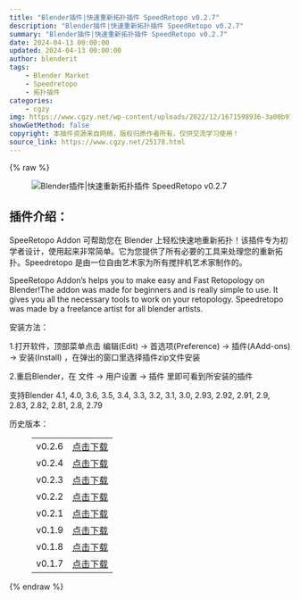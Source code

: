 ```yaml
---
title: "Blender插件|快速重新拓扑插件 SpeedRetopo v0.2.7"
description: "Blender插件|快速重新拓扑插件 SpeedRetopo v0.2.7"
summary: "Blender插件|快速重新拓扑插件 SpeedRetopo v0.2.7"
date: 2024-04-13 00:00:00
updated: 2024-04-13 00:00:00
author: blenderit
tags: 
    - Blender Market
    - Speedretopo
    - 拓扑插件
categories:
    - cgzy
img: https://www.cgzy.net/wp-content/uploads/2022/12/1671598936-3a00b973841276b.jpg
showGetMethod: false
copyright: 本插件资源来自网络，版权归原作者所有，仅供交流学习使用！
source_link: https://www.cgzy.net/25178.html
---
```


{% raw %}
<div class="wp-block-image is-style-border-round-and-with-shadow">
<figure class="aligncenter size-large"><img decoding="async" src="https://img.alicdn.com/imgextra/i4/717183932/O1CN01PnYifI1euu8KlsJGc_!!717183932.jpg" title="Blender插件|快速重新拓扑插件 SpeedRetopo v0.2.7" alt="Blender插件|快速重新拓扑插件 SpeedRetopo v0.2.7"></figure></div><div class="wp-block-pandastudio-title"><div class="title_style_01"><h2 id="h2-0">插件介绍：</h2></div></div><p class="is-style-text-indent-2em">SpeeRetopo Addon 可帮助您在 Blender 上轻松快速地重新拓扑！该插件专为初学者设计，使用起来非常简单。它为您提供了所有必要的工具来处理您的重新拓扑。Speedretopo 是由一位自由艺术家为所有搅拌机艺术家制作的。</p><p>SpeeRetopo Addon’s helps you to make easy and Fast Retopology on Blender!The addon was made for beginners and is really simple to use. It gives you all the necessary tools to work on your retopology. Speedretopo was made by a freelance artist for all blender artists.</p><div class="wp-block-pandastudio-title"><div class="title_style_01"><p>安装方法：</p></div></div><p>1.打开软件，顶部菜单点击 编辑(Edit) → 首选项(Preference) → 插件(AAdd-ons) → 安装(Install) ，在弹出的窗口里选择插件zip文件安装</p><p>2.重启Blender，在 文件 → 用户设置 → 插件 里即可看到所安装的插件</p><div class="wp-block-pandastudio-tips"><div class="tip success "><p>支持Blender 4.1, 4.0, 3.6, 3.5, 3.4, 3.3, 3.2, 3.1, 3.0, 2.93, 2.92, 2.91, 2.9, 2.83, 2.82, 2.81, 2.8, 2.79</p>
</div></div><div class="wp-block-pandastudio-title"><div class="title_style_01"><p>历史版本：</p></div></div><figure class="wp-block-table has-medium-font-size"><table><tbody><tr><td>v0.2.6</td><td><a href="https://www.cgzy.net/go?_=4e160b084eaHR0cHM6Ly9wYW4uYmFpZHUuY29tL3MvMWVWYVBlTDA0dS1FRnJRX2RxRkxadlE%2FcHdkPXZpZnI%3D" target="_blank">点击下载</a></td></tr><tr><td>v0.2.4</td><td><a href="https://www.cgzy.net/go?_=cbffe9b398aHR0cHM6Ly9wYW4uYmFpZHUuY29tL3MvMUJZQUZuUk1Fd0p3azNXUDVCMzMwakE%2FcHdkPWltd2E%3D" target="_blank">点击下载</a></td></tr><tr><td>v0.2.3</td><td><a href="https://www.cgzy.net/go?_=cc88ab4af1aHR0cHM6Ly9wYW4uYmFpZHUuY29tL3MvMUc5RFAzNjBTTmdzWkktQlJRYU9ldlE%2FcHdkPXQ0MHc%3D" target="_blank">点击下载</a></td></tr><tr><td>v0.2.2</td><td><a href="https://www.cgzy.net/go?_=3cf254087eaHR0cHM6Ly9wYW4uYmFpZHUuY29tL3MvMXZMek9meEIxSEMzcTludDRUQjJqNnc%2FcHdkPWs5ZHo%3D" target="_blank">点击下载</a></td></tr><tr><td>v0.2.1</td><td><a href="https://www.cgzy.net/go?_=b8e3d089acaHR0cHM6Ly9wYW4uYmFpZHUuY29tL3MvMWR2cmJZMjg4Zk1GS0UyMFJiWG5PRVE%2FcHdkPXVlYXE%3D" target="_blank">点击下载</a></td></tr><tr><td>v0.1.9</td><td><a href="https://www.cgzy.net/go?_=6ec0c70d70aHR0cHM6Ly9wYW4uYmFpZHUuY29tL3MvMXJyQ1l2Mll4dXh0bnFJUjAxV1FQdkE%2FcHdkPTQ5NjU%3D" target="_blank" rel="noreferrer noopener">点击下载</a></td></tr><tr><td>v0.1.8</td><td><a href="https://www.cgzy.net/go?_=4bcf501101aHR0cHM6Ly9wYW4uYmFpZHUuY29tL3MvMURMOGh6cUtoM3F2VnBvRGJBSktpRkE%2FcHdkPWdtZ2E%3D" target="_blank" rel="noreferrer noopener">点击下载</a></td></tr><tr><td>v0.1.7</td><td><a href="https://www.cgzy.net/go?_=b48ac65620aHR0cHM6Ly9wYW4uYmFpZHUuY29tL3MvMWtXUzBVd3FKQXQzbXNhZk5XVTFscGc%2FcHdkPWhiNzQ%3D" target="_blank" rel="noreferrer noopener">点击下载</a></td></tr></tbody></table></figure>
<div style="display: none">cgzy</div>
{% endraw %}